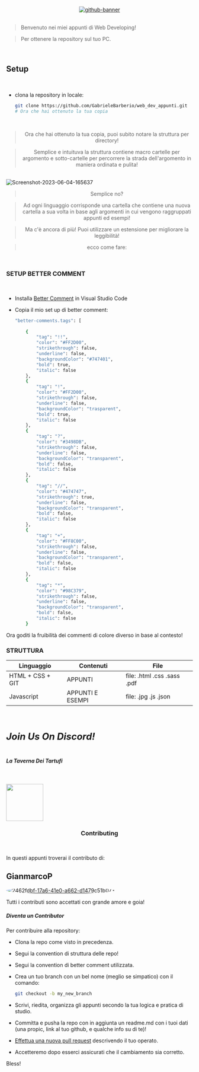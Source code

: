 <br/>

<div align="center">
	<a href="https://github.com/GabrieleBarberio"><img src="https://i.ibb.co/f0cSy7k/github-banner.jpg" alt="github-banner" border="0"></a>

<br/>

</div>

<br/>


>Benvenuto nei miei appunti di Web Developing!

> Per ottenere la repository sul tuo PC.

<br/>

## Setup &nbsp; 
<br/>

- clona la repository in locale:

    ```sh
    git clone https://github.com/GabrieleBarberio/web_dev_appunti.git
    # Ora che hai ottenuto la tua copia
    ```

    <br/>
<div align="center">

> Ora che hai ottenuto la tua copia, puoi subito notare la struttura per directory!

> Semplice e intuituva la struttura contiene macro cartelle per argomento e sotto-cartelle per percorrere la strada dell'argomento in maniera ordinata e pulita!

</div>
<br/>

<img src="https://i.ibb.co/HqmJ7Lg/Screenshot-2023-06-04-165637.png" alt="Screenshot-2023-06-04-165637" border="0">
<br/>

<div align="center">

> Semplice no? 

> Ad ogni linguaggio corrisponde una cartella che contiene una nuova cartella a sua volta in base agli argomenti in cui vengono raggruppati appunti ed esempi!

> Ma c'è ancora di più! Puoi utilizzare un estensione per migliorare la leggibilità!

> ecco come fare:
</div>

<br/>

<div >
<h3 style = "font-weight: bold;"> SETUP BETTER COMMENT
</h3>
</div>

<br/>

- Installa <a href="https://marketplace.visualstudio.com/items?itemName=aaron-bond.better-comments">Better Comment</a> in Visual Studio Code  

- Copia il mio set up di better comment:

    ```sh
   "better-comments.tags": [
        
        {
            "tag": "!!",
            "color": "#FF2D00",
            "strikethrough": false,
            "underline": false,
            "backgroundColor": "#747401",
            "bold": true,
            "italic": false
        },
        {
            "tag": "!",
            "color": "#FF2D00",
            "strikethrough": false,
            "underline": false,
            "backgroundColor": "trasparent",
            "bold": true,
            "italic": false
        },
        {
            "tag": "?",
            "color": "#3498DB",
            "strikethrough": false,
            "underline": false,
            "backgroundColor": "transparent",
            "bold": false,
            "italic": false
        },
        {
            "tag": "//",
            "color": "#474747",
            "strikethrough": true,
            "underline": false,
            "backgroundColor": "transparent",
            "bold": false,
            "italic": false
        },
        {
            "tag": "+",
            "color": "#FF8C00",
            "strikethrough": false,
            "underline": false,
            "backgroundColor": "transparent",
            "bold": false,
            "italic": false
        },
        {
            "tag": "*",
            "color": "#98C379",
            "strikethrough": false,
            "underline": false,
            "backgroundColor": "transparent",
            "bold": false,
            "italic": false
        }
    ```

Ora goditi la fruibilità dei commenti di colore diverso in base al contesto! 
<br/>

<div>
<h3 style = "font-weight: bold;"> STRUTTURA
</h3>
</div>

| Linguaggio | Contenuti | File |
|------------|-----------|------|
| HTML + CSS + GIT| APPUNTI | file: .html .css .sass .pdf |
| Javascript | APPUNTI E ESEMPI | file: .jpg .js .json |

<br/>

<div >
<h5 style = "font-weight: bold; font-size: 25px"> Join Us On Discord!
</h5>
<h5 style = "font-weight: bold; font-size: 20px color: blue;">La Taverna Dei Tartufi
</h5>
</div>
<br/>

<a href="https://discord.gg/D7CwUjWVEp"> <img width="100px" src="https://loghi-famosi.com/wp-content/uploads/2021/02/Discord-Emblema.png" /> </a>

<div align="center">
<h3 style = "font-weight: bold;">Contributing
</h3>
</div>
<br/>

In questi appunti troverai il contributo di: 


##         GianmarcoP

<a href="https://github.com/GianmarcoP93?tab=repositories"><img style= "border-radius : 50%;" src="https://i.ibb.co/rmd9Ydk/2462fdbf-17a6-41e0-a662-d1479c51b073.jpg" alt="2462fdbf-17a6-41e0-a662-d1479c51b073" border="0"></a>

Tutti i contributi sono accettati con grande amore e goia!
<br/>
<div>
<h5 style = "font-weight: bold;"> Diventa un Contributor
</h5>
</div>


Per contribuire alla repository:

- Clona la repo come visto in precedenza.

- Segui la convention di struttura delle repo!

- Segui la convention di better comment utilizzata.

- Crea un tuo branch con un bel nome (meglio se simpatico) con il comando:

    ```sh
    git checkout -b my_new_branch
    ```

- Scrivi, riedita, organizza gli appunti secondo la tua logica e pratica di studio.

- Committa e pusha la repo con in aggiunta un readme.md con i tuoi dati (una propic, link al tuo github, e qualche info su di te)!

- [Effettua una nuova pull request](https://help.github.com/articles/creating-a-pull-request/) descrivendo il tuo operato.

- Accetteremo dopo esserci assicurati che il cambiamento sia corretto.

Bless!